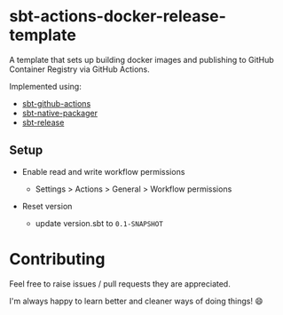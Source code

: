 # sbt-actions-docker-release-template

A template that sets up building docker images and publishing to GitHub Container Registry via GitHub Actions.

Implemented using:
- [sbt-github-actions](https://github.com/djspiewak/sbt-github-actions)
- [sbt-native-packager](https://github.com/sbt/sbt-native-packager)
- [sbt-release](https://github.com/sbt/sbt-release)

## Setup

- Enable read and write workflow permissions
  - Settings > Actions > General > Workflow permissions

- Reset version
  - update version.sbt to `0.1-SNAPSHOT`

# Contributing
Feel free to raise issues / pull requests they are appreciated.

I'm always happy to learn better and cleaner ways of doing things! 😄
